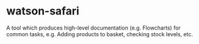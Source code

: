 # watson-safari
A tool which produces high-level documentation (e.g. Flowcharts) for common tasks, e.g. Adding products to basket, checking stock levels, etc.
